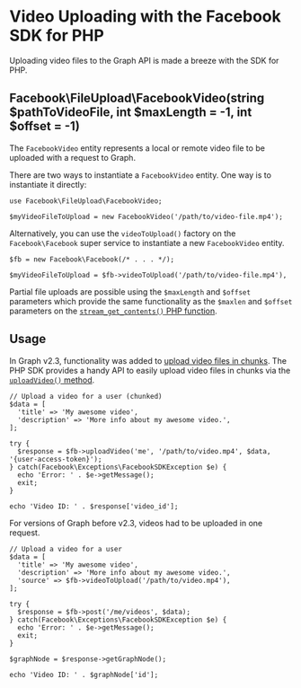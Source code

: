 # Video Uploading with the Facebook SDK for PHP

Uploading video files to the Graph API is made a breeze with the SDK for PHP.

## Facebook\FileUpload\FacebookVideo(string $pathToVideoFile, int $maxLength = -1, int $offset = -1)

The `FacebookVideo` entity represents a local or remote video file to be uploaded with a request to Graph.

There are two ways to instantiate a `FacebookVideo` entity. One way is to instantiate it directly:

~~~~
use Facebook\FileUpload\FacebookVideo;

$myVideoFileToUpload = new FacebookVideo('/path/to/video-file.mp4');
~~~~

Alternatively, you can use the `videoToUpload()` factory on the `Facebook\Facebook` super service to instantiate a new `FacebookVideo` entity.

~~~~
$fb = new Facebook\Facebook(/* . . . */);

$myVideoFileToUpload = $fb->videoToUpload('/path/to/video-file.mp4'),
~~~~

Partial file uploads are possible using the `$maxLength` and `$offset` parameters which provide the same functionality as the `$maxlen` and `$offset` parameters on the [`stream_get_contents()` PHP function](http://php.net/stream_get_contents).

## Usage

In Graph v2.3, functionality was added to [upload video files in chunks](/docs/graph-api/video-uploads#resumable). The PHP SDK provides a handy API to easily upload video files in chunks via the [`uploadVideo()` method](/docs/php/Facebook#upload-video).

~~~~
// Upload a video for a user (chunked)
$data = [
  'title' => 'My awesome video',
  'description' => 'More info about my awesome video.',
];

try {
  $response = $fb->uploadVideo('me', '/path/to/video.mp4', $data, '{user-access-token}');
} catch(Facebook\Exceptions\FacebookSDKException $e) {
  echo 'Error: ' . $e->getMessage();
  exit;
}

echo 'Video ID: ' . $response['video_id'];
~~~~

For versions of Graph before v2.3, videos had to be uploaded in one request.

~~~~
// Upload a video for a user
$data = [
  'title' => 'My awesome video',
  'description' => 'More info about my awesome video.',
  'source' => $fb->videoToUpload('/path/to/video.mp4'),
];

try {
  $response = $fb->post('/me/videos', $data);
} catch(Facebook\Exceptions\FacebookSDKException $e) {
  echo 'Error: ' . $e->getMessage();
  exit;
}

$graphNode = $response->getGraphNode();

echo 'Video ID: ' . $graphNode['id'];
~~~~
